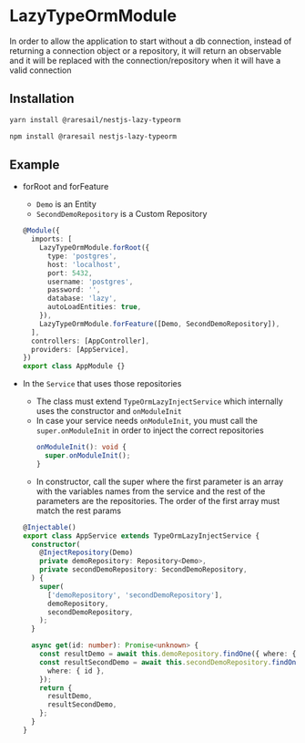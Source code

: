 # LazyTypeOrmModule

In order to allow the application to start without a db connection, instead of returning a connection object or a repository, it will return an observable and it will be replaced with the connection/repository when it will have a valid connection

## Installation

```bash
yarn install @raresail/nestjs-lazy-typeorm
```

```bash
npm install @raresail nestjs-lazy-typeorm
```

## Example

- forRoot and forFeature

  - `Demo` is an Entity
  - `SecondDemoRepository` is a Custom Repository

  ```typescript
  @Module({
    imports: [
      LazyTypeOrmModule.forRoot({
        type: 'postgres',
        host: 'localhost',
        port: 5432,
        username: 'postgres',
        password: '',
        database: 'lazy',
        autoLoadEntities: true,
      }),
      LazyTypeOrmModule.forFeature([Demo, SecondDemoRepository]),
    ],
    controllers: [AppController],
    providers: [AppService],
  })
  export class AppModule {}
  ```

- In the `Service` that uses those repositories

  - The class must extend `TypeOrmLazyInjectService` which internally uses the constructor and `onModuleInit`
  - In case your service needs `onModuleInit`, you must call the `super.onModuleInit` in order to inject the correct repositories
    ```typescript
    onModuleInit(): void {
      super.onModuleInit();
    }
    ```
  - In constructor, call the super where the first parameter is an array with the variables names from the service and the rest of the parameters are the repositories. The order of the first array must match the rest params

  ```typescript
  @Injectable()
  export class AppService extends TypeOrmLazyInjectService {
    constructor(
      @InjectRepository(Demo)
      private demoRepository: Repository<Demo>,
      private secondDemoRepository: SecondDemoRepository,
    ) {
      super(
        ['demoRepository', 'secondDemoRepository'],
        demoRepository,
        secondDemoRepository,
      );
    }

    async get(id: number): Promise<unknown> {
      const resultDemo = await this.demoRepository.findOne({ where: { id } });
      const resultSecondDemo = await this.secondDemoRepository.findOne({
        where: { id },
      });
      return {
        resultDemo,
        resultSecondDemo,
      };
    }
  }
  ```
